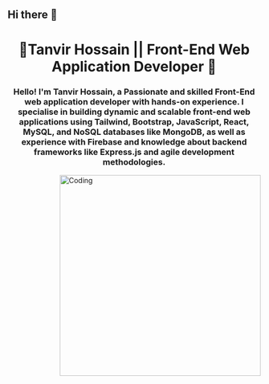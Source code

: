 ## Hi there 👋

<h1 align="center">🌟Tanvir Hossain || Front-End Web Application Developer 🌟</h1>
<h3 align="center">Hello! I'm Tanvir Hossain, a Passionate and skilled Front-End web application developer with hands-on experience. I specialise in building dynamic and scalable front-end web applications using Tailwind, Bootstrap, JavaScript, React, MySQL, and NoSQL databases like MongoDB, as well as experience with Firebase and knowledge about backend frameworks like Express.js and agile development methodologies.</h3>
<img align="right" alt="Coding" width="400" 
  
<!--
**nazmulhaque1964/nazmulhaque1964** is a ✨ _special_ ✨ repository because its `README.md` (this file) appears on your GitHub profile.

Here are some ideas to get you started:

- 🔭 I’m currently working on ...
- 🌱 I’m currently learning ...
- 👯 I’m looking to collaborate on ...
- 🤔 I’m looking for help with ...
- 💬 Ask me about ...
- 📫 How to reach me: ...
- 😄 Pronouns: ...
- ⚡ Fun fact: ...
-->
